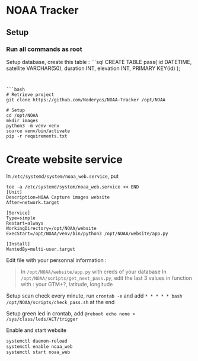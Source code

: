 # NOAA Tracker

## Setup

### Run all commands as root

Setup database, create this table : ```sql
CREATE TABLE pass(
   id DATETIME,
   satellite VARCHAR(50),
   duration INT,
   elevation INT,
   PRIMARY KEY(id)
);
```


```bash
# Retrieve project
git clone https://github.com/Noderyos/NOAA-Tracker /opt/NOAA

# Setup
cd /opt/NOAA
mkdir images
python3 -m venv venv
source venv/bin/activate
pip -r requirements.txt
```

# Create website service

In `/etc/systemd/system/noaa_web.service`, put

```
tee -a /etc/systemd/system/noaa_web.service << END
[Unit]
Description=NOAA Capture images website
After=network.target

[Service]
Type=simple
Restart=always
WorkingDirectory=/opt/NOAA/website
ExecStart=/opt/NOAA/venv/bin/python3 /opt/NOAA/website/app.py

[Install]
WantedBy=multi-user.target
```

Edit file with your personnal information :

> In `/opt/NOAA/website/app.py` with creds of your database
> In `/opt/NOAA/scripts/get_next_pass.py`, edit the last 3 values in function with : your GTM+?, latitude, longitude

Setup scan check every minute, run `crontab -e` and add `* * * * * bash /opt/NOAA/scripts/check_pass.sh` at the end

Setup green led in crontab, add `@reboot echo none > /sys/class/leds/ACT/trigger`

Enable and start website 

```bash
systemctl daemon-reload
systemctl enable noaa_web
systemctl start noaa_web
```
